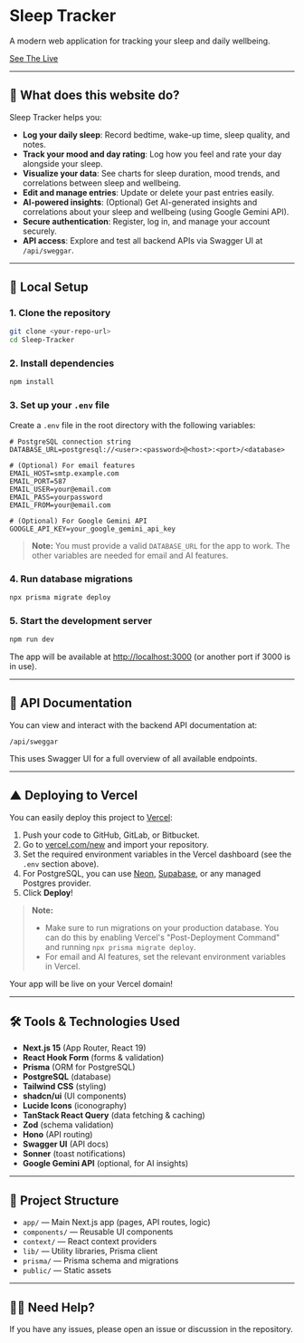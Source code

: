 # Sleep Tracker

A modern web application for tracking your sleep and daily wellbeing.

[See The Live](nahom-sleep-tracker.vercel.app)

---

## 🌟 What does this website do?

Sleep Tracker helps you:
- **Log your daily sleep**: Record bedtime, wake-up time, sleep quality, and notes.
- **Track your mood and day rating**: Log how you feel and rate your day alongside your sleep.
- **Visualize your data**: See charts for sleep duration, mood trends, and correlations between sleep and wellbeing.
- **Edit and manage entries**: Update or delete your past entries easily.
- **AI-powered insights**: (Optional) Get AI-generated insights and correlations about your sleep and wellbeing (using Google Gemini API).
- **Secure authentication**: Register, log in, and manage your account securely.
- **API access**: Explore and test all backend APIs via Swagger UI at `/api/sweggar`.

---

## 🚀 Local Setup

### 1. Clone the repository
```bash
git clone <your-repo-url>
cd Sleep-Tracker
```

### 2. Install dependencies
```bash
npm install
```

### 3. Set up your `.env` file
Create a `.env` file in the root directory with the following variables:

```
# PostgreSQL connection string
DATABASE_URL=postgresql://<user>:<password>@<host>:<port>/<database>

# (Optional) For email features
EMAIL_HOST=smtp.example.com
EMAIL_PORT=587
EMAIL_USER=your@email.com
EMAIL_PASS=yourpassword
EMAIL_FROM=your@email.com

# (Optional) For Google Gemini API
GOOGLE_API_KEY=your_google_gemini_api_key
```

> **Note:** You must provide a valid `DATABASE_URL` for the app to work. The other variables are needed for email and AI features.

### 4. Run database migrations
```bash
npx prisma migrate deploy
```

### 5. Start the development server
```bash
npm run dev
```

The app will be available at [http://localhost:3000](http://localhost:3000) (or another port if 3000 is in use).

---

## 🧪 API Documentation

You can view and interact with the backend API documentation at:

```
/api/sweggar
```

This uses Swagger UI for a full overview of all available endpoints.

---

## ▲ Deploying to Vercel

You can easily deploy this project to [Vercel](https://vercel.com/):

1. Push your code to GitHub, GitLab, or Bitbucket.
2. Go to [vercel.com/new](https://vercel.com/new) and import your repository.
3. Set the required environment variables in the Vercel dashboard (see the `.env` section above).
4. For PostgreSQL, you can use [Neon](https://neon.tech/), [Supabase](https://supabase.com/), or any managed Postgres provider.
5. Click **Deploy**!

> **Note:**
> - Make sure to run migrations on your production database. You can do this by enabling Vercel's "Post-Deployment Command" and running `npx prisma migrate deploy`.
> - For email and AI features, set the relevant environment variables in Vercel.

Your app will be live on your Vercel domain!

---

## 🛠️ Tools & Technologies Used

- **Next.js 15** (App Router, React 19)
- **React Hook Form** (forms & validation)
- **Prisma** (ORM for PostgreSQL)
- **PostgreSQL** (database)
- **Tailwind CSS** (styling)
- **shadcn/ui** (UI components)
- **Lucide Icons** (iconography)
- **TanStack React Query** (data fetching & caching)
- **Zod** (schema validation)
- **Hono** (API routing)
- **Swagger UI** (API docs)
- **Sonner** (toast notifications)
- **Google Gemini API** (optional, for AI insights)

---

## 📄 Project Structure

- `app/` — Main Next.js app (pages, API routes, logic)
- `components/` — Reusable UI components
- `context/` — React context providers
- `lib/` — Utility libraries, Prisma client
- `prisma/` — Prisma schema and migrations
- `public/` — Static assets

---

## 🙋‍♂️ Need Help?
If you have any issues, please open an issue or discussion in the repository.
